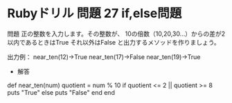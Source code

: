 # Rubyドリル 問題 27 if,else問題

問題
正の整数を入力します。その整数が、
10の倍数（10,20,30...）からの差が2以内であるときはTrue
それ以外はFalse
と出力するメソッドを作りましょう。

出力例：
near_ten(12)→True
near_ten(17)→False
near_ten(19)→True

- 解答

def near_ten(num)
  quotient = num % 10
  if quotient <= 2 || quotient >= 8
    puts "True"
  else
    puts "False"
  end
end